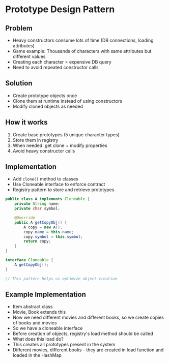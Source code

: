 # Prototype Design Pattern

## Problem
- Heavy constructors consume lots of time (DB connections, loading attributes)
- Game example: Thousands of characters with same attributes but different values
- Creating each character = expensive DB query
- Need to avoid repeated constructor calls

## Solution
- Create prototype objects once
- Clone them at runtime instead of using constructors
- Modify cloned objects as needed

## How it works
1. Create base prototypes (5 unique character types)
2. Store them in registry
3. When needed: get clone + modify properties
4. Avoid heavy constructor calls

## Implementation
- Add `clone()` method to classes
- Use Cloneable interface to enforce contract
- Registry pattern to store and retrieve prototypes

```java
public class A implements Cloneable {
    private String name;
    private char symbol;

    @Override
    public A getCopyObj() {
        A copy = new A();
        copy.name = this.name;
        copy.symbol = this.symbol;
        return copy;
    }
}

interface Cloneable {
    A getCopyObj();
}

// This pattern helps us optimize object creation
```

## Example Implementation
- Item abstract class
- Movie, Book extends this
- Now we need different movies and different books, so we create copies of books and movies
- So we have a cloneable interface
- Before creation of objects, registry's load method should be called
- What does this load do?
- This creates all prototypes present in the system
- Different movies, different books - they are created in load function and loaded in the HashMap 
